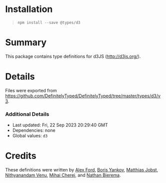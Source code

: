 # Installation
> `npm install --save @types/d3`

# Summary
This package contains type definitions for d3JS (http://d3js.org/).

# Details
Files were exported from https://github.com/DefinitelyTyped/DefinitelyTyped/tree/master/types/d3/v3.

### Additional Details
 * Last updated: Fri, 22 Sep 2023 20:29:40 GMT
 * Dependencies: none
 * Global values: `d3`

# Credits
These definitions were written by [Alex Ford](https://github.com/gustavderdrache), [Boris Yankov](https://github.com/borisyankov), [Matthias Jobst](https://github.com/MatthiasJobst), [Nithyanandam Venu](https://github.com/vbinithyanandamv), [Mihai Cherej](https://github.com/cronco), and [Nathan Bierema](https://github.com/Methuselah96).
